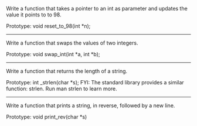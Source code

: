 Write a function that takes a pointer to an int as parameter and updates the value it points to to 98.

Prototype: void reset_to_98(int *n);
*********************************************************
Write a function that swaps the values of two integers.

Prototype: void swap_int(int *a, int *b);
*********************************************************
Write a function that returns the length of a string.

Prototype: int _strlen(char *s);
FYI: The standard library provides a similar function: strlen. Run man strlen to learn more.
********************************************************
Write a function that prints a string, in reverse, followed by a new line.

Prototype: void print_rev(char *s)

